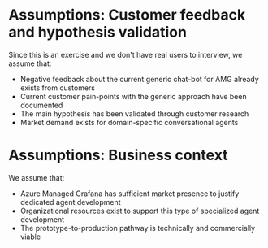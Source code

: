 

# Assumptions: Customer feedback and hypothesis validation

Since this is an exercise and we don't have real users to interview, we assume that:
- Negative feedback about the current generic chat-bot for AMG already exists from customers
- Current customer pain-points with the generic approach have been documented
- The main hypothesis has been validated through customer research
- Market demand exists for domain-specific conversational agents


# Assumptions: Business context

We assume that:
- Azure Managed Grafana has sufficient market presence to justify dedicated agent development
- Organizational resources exist to support this type of specialized agent development
- The prototype-to-production pathway is technically and commercially viable



